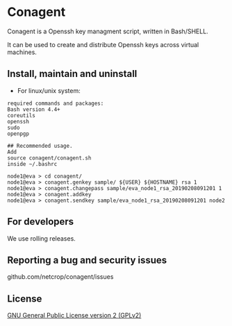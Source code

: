 # Conagent
Conagent is a Openssh key managment script, written in Bash/SHELL.

  It can be used to create and distribute Openssh keys across virtual machines.
## Install, maintain and uninstall

* For linux/unix system:  
```
required commands and packages:
Bash version 4.4+
coreutils
openssh
sudo
openpgp

## Recommended usage.
Add
source conagent/conagent.sh
inside ~/.bashrc

node1@eva > cd conagent/
node1@eva > conagent.genkey sample/ ${USER} ${HOSTNAME} rsa 1
node1@eva > conagent.changepass sample/eva_node1_rsa_20190208091201 1
node1@eva > conagent.addkey
node1@eva > conagent.sendkey sample/eva_node1_rsa_20190208091201 node2
```
## For developers

We use rolling releases.

## Reporting a bug and security issues

github.com/netcrop/conagent/issues

## License

[GNU General Public License version 2 (GPLv2)](https://github.com/netcrop/conagent/blob/master/LICENSE)
